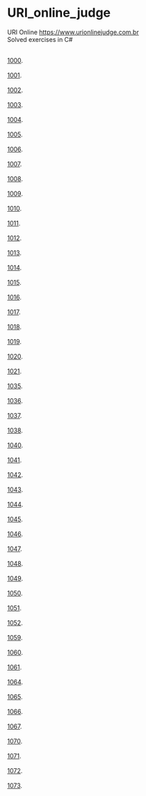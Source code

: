 # URI_online_judge
URI Online https://www.urionlinejudge.com.br
 <br>Solved exercises in C#<br>
 
<br>[1000](https://github.com/rafael3do/URI_online_judge/blob/main/URI/URI_1000.cs).<br>
<br>[1001](https://github.com/rafael3do/URI_online_judge/blob/main/URI/URI_1001.cs).<br>
<br>[1002](https://github.com/rafael3do/URI_online_judge/blob/main/URI/URI_1002.cs).<br>
<br>[1003](https://github.com/rafael3do/URI_online_judge/blob/main/URI/URI_1003.cs).<br>
<br>[1004](https://github.com/rafael3do/URI_online_judge/blob/main/URI/URI_1004.cs).<br>
<br>[1005](https://github.com/rafael3do/URI_online_judge/blob/main/URI/URI_1005.cs).<br>
<br>[1006](https://github.com/rafael3do/URI_online_judge/blob/main/URI/URI_1006.cs).<br>
<br>[1007](https://github.com/rafael3do/URI_online_judge/blob/main/URI/URI_1007.cs).<br>
<br>[1008](https://github.com/rafael3do/URI_online_judge/blob/main/URI/URI_1008.cs).<br>
<br>[1009](https://github.com/rafael3do/URI_online_judge/blob/main/URI/URI_1009.cs).<br>
<br>[1010](https://github.com/rafael3do/URI_online_judge/blob/main/URI/URI_1010.cs).<br>
<br>[1011](https://github.com/rafael3do/URI_online_judge/blob/main/URI/URI_1011.cs).<br>
<br>[1012](https://github.com/rafael3do/URI_online_judge/blob/main/URI/URI_1012.cs).<br>
<br>[1013](https://github.com/rafael3do/URI_online_judge/blob/main/URI/URI_1013.cs).<br>
<br>[1014](https://github.com/rafael3do/URI_online_judge/blob/main/URI/URI_1014.cs).<br>
<br>[1015](https://github.com/rafael3do/URI_online_judge/blob/main/URI/URI_1015.cs).<br>
<br>[1016](https://github.com/rafael3do/URI_online_judge/blob/main/URI/URI_1016.cs).<br>
<br>[1017](https://github.com/rafael3do/URI_online_judge/blob/main/URI/URI_1017.cs).<br>
<br>[1018](https://github.com/rafael3do/URI_online_judge/blob/main/URI/URI_1018.cs).<br>
<br>[1019](https://github.com/rafael3do/URI_online_judge/blob/main/URI/URI_1019.cs).<br>
<br>[1020](https://github.com/rafael3do/URI_online_judge/blob/main/URI/URI_1020.cs).<br>
<br>[1021](https://github.com/rafael3do/URI_online_judge/blob/main/URI/URI_1021.cs).<br>
<br>[1035](https://github.com/rafael3do/URI_online_judge/blob/main/URI/URI_1035.cs).<br>
<br>[1036](https://github.com/rafael3do/URI_online_judge/blob/main/URI/URI_1036.cs).<br>
<br>[1037](https://github.com/rafael3do/URI_online_judge/blob/main/URI/URI_1037.cs).<br>
<br>[1038](https://github.com/rafael3do/URI_online_judge/blob/main/URI/URI_1038.cs).<br>
<br>[1040](https://github.com/rafael3do/URI_online_judge/blob/main/URI/URI_1040.cs).<br>
<br>[1041](https://github.com/rafael3do/URI_online_judge/blob/main/URI/URI_1041.cs).<br>
<br>[1042](https://github.com/rafael3do/URI_online_judge/blob/main/URI/URI_1042.cs).<br>
<br>[1043](https://github.com/rafael3do/URI_online_judge/blob/main/URI/URI_1043.cs).<br>
<br>[1044](https://github.com/rafael3do/URI_online_judge/blob/main/URI/URI_1044.cs).<br>
<br>[1045](https://github.com/rafael3do/URI_online_judge/blob/main/URI/URI_1045.cs).<br>
<br>[1046](https://github.com/rafael3do/URI_online_judge/blob/main/URI/URI_1046.cs).<br>
<br>[1047](https://github.com/rafael3do/URI_online_judge/blob/main/URI/URI_1047.cs).<br>
<br>[1048](https://github.com/rafael3do/URI_online_judge/blob/main/URI/URI_1048.cs).<br>
<br>[1049](https://github.com/rafael3do/URI_online_judge/blob/main/URI/URI_1049.cs).<br>
<br>[1050](https://github.com/rafael3do/URI_online_judge/blob/main/URI/URI_1050.cs).<br>
<br>[1051](https://github.com/rafael3do/URI_online_judge/blob/main/URI/URI_1051.cs).<br>
<br>[1052](https://github.com/rafael3do/URI_online_judge/blob/main/URI/URI_1052.cs).<br>
<br>[1059](https://github.com/rafael3do/URI_online_judge/blob/main/URI/URI_1059.cs).<br>
<br>[1060](https://github.com/rafael3do/URI_online_judge/blob/main/URI/URI_1060.cs).<br>
<br>[1061](https://github.com/rafael3do/URI_online_judge/blob/main/URI/URI_1061.cs).<br>
<br>[1064](https://github.com/rafael3do/URI_online_judge/blob/main/URI/URI_1064.cs).<br>
<br>[1065](https://github.com/rafael3do/URI_online_judge/blob/main/URI/URI_1065.cs).<br>
<br>[1066](https://github.com/rafael3do/URI_online_judge/blob/main/URI/URI_1066.cs).<br>
<br>[1067](https://github.com/rafael3do/URI_online_judge/blob/main/URI/URI_1067.cs).<br>
<br>[1070](https://github.com/rafael3do/URI_online_judge/blob/main/URI/URI_1070.cs).<br>
<br>[1071](https://github.com/rafael3do/URI_online_judge/blob/main/URI/URI_1071.cs).<br>
<br>[1072](https://github.com/rafael3do/URI_online_judge/blob/main/URI/URI_1072.cs).<br>
<br>[1073](https://github.com/rafael3do/URI_online_judge/blob/main/URI/URI_1073.cs).<br>

